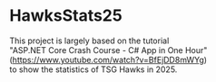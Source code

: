 # HawksStats25

This project is largely based on the tutorial <br>
"ASP.NET Core Crash Course - C# App in One Hour" (https://www.youtube.com/watch?v=BfEjDD8mWYg) <br>
to show the statistics of TSG Hawks in 2025.
